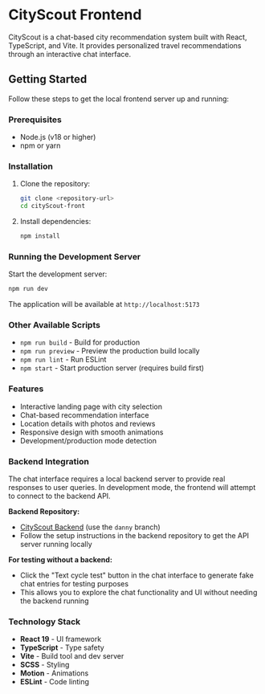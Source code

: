 # CityScout Frontend

CityScout is a chat-based city recommendation system built with React, TypeScript, and Vite. It provides personalized travel recommendations through an interactive chat interface.

## Getting Started

Follow these steps to get the local frontend server up and running:

### Prerequisites

- Node.js (v18 or higher)
- npm or yarn

### Installation

1. Clone the repository:
   ```bash
   git clone <repository-url>
   cd cityScout-front
   ```

2. Install dependencies:
   ```bash
   npm install
   ```

### Running the Development Server

Start the development server:
```bash
npm run dev
```

The application will be available at `http://localhost:5173`

### Other Available Scripts

- `npm run build` - Build for production
- `npm run preview` - Preview the production build locally
- `npm run lint` - Run ESLint
- `npm start` - Start production server (requires build first)

### Features

- Interactive landing page with city selection
- Chat-based recommendation interface
- Location details with photos and reviews
- Responsive design with smooth animations
- Development/production mode detection

### Backend Integration

The chat interface requires a local backend server to provide real responses to user queries. In development mode, the frontend will attempt to connect to the backend API.

**Backend Repository:**
- [CityScout Backend](https://github.com/weaviate/city-scout/tree/danny) (use the `danny` branch)
- Follow the setup instructions in the backend repository to get the API server running locally

**For testing without a backend:**
- Click the "Text cycle test" button in the chat interface to generate fake chat entries for testing purposes
- This allows you to explore the chat functionality and UI without needing the backend running

### Technology Stack

- **React 19** - UI framework
- **TypeScript** - Type safety
- **Vite** - Build tool and dev server
- **SCSS** - Styling
- **Motion** - Animations
- **ESLint** - Code linting

